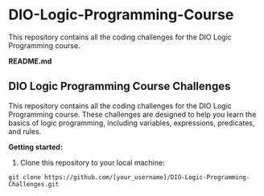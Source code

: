 # DIO-Logic-Programming-Course
This repository contains all the coding challenges for the DIO Logic Programming course.

**README.md**

## DIO Logic Programming Course Challenges

This repository contains all the coding challenges for the DIO Logic Programming course. These challenges are designed to help you learn the basics of logic programming, including variables, expressions, predicates, and rules.


**Getting started:**

1. Clone this repository to your local machine:

```
git clone https://github.com/[your_username]/DIO-Logic-Programming-Challenges.git
```



